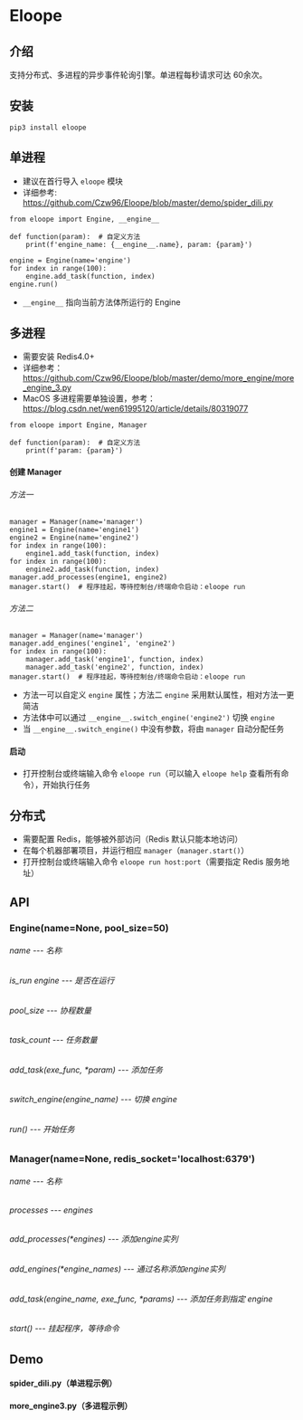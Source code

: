 # Eloope

## 介绍
支持分布式、多进程的异步事件轮询引擎。单进程每秒请求可达 60余次。

## 安装
```
pip3 install eloope
```

## 单进程
- 建议在首行导入 `eloope` 模块
- 详细参考: https://github.com/Czw96/Eloope/blob/master/demo/spider_dili.py
```
from eloope import Engine, __engine__

def function(param):  # 自定义方法
    print(f'engine_name: {__engine__.name}, param: {param}')
    
engine = Engine(name='engine')
for index in range(100):
    engine.add_task(function, index)
engine.run()
```
- `__engine__` 指向当前方法体所运行的 Engine

## 多进程
- 需要安装 Redis4.0+
- 详细参考：https://github.com/Czw96/Eloope/blob/master/demo/more_engine/more_engine_3.py
- MacOS 多进程需要单独设置，参考：https://blog.csdn.net/wen61995120/article/details/80319077

```
from eloope import Engine, Manager

def function(param):  # 自定义方法
    print(f'param: {param}')
```

#### 创建 Manager
###### 方法一
```
manager = Manager(name='manager')
engine1 = Engine(name='engine1')
engine2 = Engine(name='engine2')
for index in range(100):
    engine1.add_task(function, index)
for index in range(100):
    engine2.add_task(function, index)
manager.add_processes(engine1, engine2)
manager.start()  # 程序挂起，等待控制台/终端命令启动：eloope run
```
###### 方法二
```
manager = Manager(name='manager')
manager.add_engines('engine1', 'engine2')
for index in range(100):
    manager.add_task('engine1', function, index)
    manager.add_task('engine2', function, index)
manager.start()  # 程序挂起，等待控制台/终端命令启动：eloope run
```
- 方法一可以自定义 `engine` 属性；方法二 `engine` 采用默认属性，相对方法一更简洁
- 方法体中可以通过 `__engine__.switch_engine('engine2')` 切换 `engine`
- 当 `__engine__.switch_engine()` 中没有参数，将由 `manager` 自动分配任务

#### 启动
- 打开控制台或终端输入命令 `eloope run`（可以输入 `eloope help` 查看所有命令），开始执行任务

## 分布式
- 需要配置 Redis，能够被外部访问（Redis 默认只能本地访问）
- 在每个机器部署项目，并运行相应 `manager`（`manager.start()`）
- 打开控制台或终端输入命令 `eloope run host:port`（需要指定 Redis 服务地址）

## API
### Engine(name=None, pool_size=50)
###### name --- 名称
###### is_run engine --- 是否在运行
###### pool_size --- 协程数量
###### task_count --- 任务数量
###### add_task(exe_func, *param) --- 添加任务
###### switch_engine(engine_name) --- 切换 engine
###### run() --- 开始任务

### Manager(name=None, redis_socket='localhost:6379')
###### name --- 名称
###### processes --- engines
###### add_processes(*engines) --- 添加engine实列
###### add_engines(*engine_names) --- 通过名称添加engine实列
###### add_task(engine_name, exe_func, *params) --- 添加任务到指定 engine
###### start() --- 挂起程序，等待命令

## Demo
#### spider_dili.py（单进程示例）
#### more_engine3.py（多进程示例）
